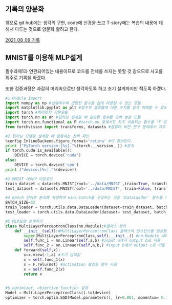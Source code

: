 ## 기록의 양분화

앞으로 git hub에는 생각의 구현, code에 신경을 쓰고 T-story에는 복습의 내용에 대해서 다루는 것으로 양분화 할려고 한다.

[2021_08_09 기록](https://thought-process-ing.tistory.com/2)



## MNIST를 이용해 MLP설계

필수과제1과 연관되어있는 내용이므로 코드를 전체를 쓰지는 못할 것 같으므로 사고를 위주로 기록을 하겠다.

또한 검증과정은 과감히 머리속으로만 생각하도록 하고 초기 설계까지만 적도록 하겠다.

```python
#1 Module import
import numpy as np #선형대수와 관련된 함수를 쉽게 이용할 수 있는 모듈
import matplotlib.pyplot as plt #함수의 결과물에 대한 수치를 쉽게 이해할 수 있도록 시각화 할 수 있는 외부모듈
import torch #파이토치 기본모듈
import torch.nn as nn #딥러닝 설계할 때 필요한 함수를 모아 놓은 모듈
import torch.nn.functional as F #torch.nn 중에서도 자주 이용되는 함수를 'F'로 지정
from torchvision import transforms, datasets #컴퓨터 비전 연구 분야에서 자주 이용하는 'torchvision'모듈 내 'transforms', 'datasets'함수를 임포트
```

```python
#2 딥러닝 모델을 설계할 때 활용하는 장비 확인
%config InlineBackend.figure_format='retina' #더 잘보인다.
print ("PyTorch version:[%s]."%(torch.__version__)) #장치
if torch.cuda is_available():
    DEVICE = torch.device('cuda')
else:
    DEVICE = torch.device('cpu')
print ("device:[%s]."%(device))
```

```python
#3 MNIST 데이터 다운로드
train_dataset = datasets.MNIST(root='../data/MNIST',train=True, transform = transforms.ToTensor(), download=True)
test_dataset = datasets.MNIST(root='../data/MNIST', train=False, transform=transforms.ToTensor(), download=True)
```

```python
#4 Batch 단위로 분리해 지정하여 mini-batch를 구성하는 것을 'DataLoader' 함수를 이용해 지정
BATCH_SIZE=32
train_loader = torch.utils.data.DataLoader(dataset=train_dataset, batch_size=BATCH_SIZE,shuffle=True)
test_loader = torch.utils.data.DataLoader(dataset= test_dataset, batch_size=BATCH_SIZE, shuffle= False)

```

```python
#5 MLP모델 설계하기
class MultiLayerPerceptronClass(nn.Module):#클래스 정의
    def __init__(self):#MultiLayerPerceptronClass 클래스의 인스턴스를 생성했을 때 지니게 되는 성질을 정의
        super(MultiLayerPerceptronClass,self).__init__() #nn.Module 내에 있는 메서드를 상속받아 이용
        self.func_1 = nn.Linear(self,a,b) #input a에서 output b로 이동
        self.func_2 = nn.Lineaer(self,a,b,) #input b에서 output c로 이동
    def forward(self,x):
        x=x.view(-1,a) #초기 입력값
        x = self.func_1(x)
        x = F.relu(net) #activation 활성화 함수 사용
        x = self.func_2(x)
        return x
    
```

```python
#6 optimizer, objective function 설정
Model = MultiLayerPerceptronClass().to(device)
optimizer = torch.optim.SGD(Model.parameters(), lr=0.001, momentum= 0.1) #다른 함수 쓸 때도 많음 ex) Adam. sigmoid...
```

